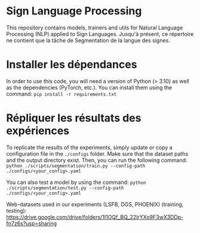 # Sign Language Processing
This repository contains models, trainers and utils for Natural Language Processing (NLP) applied to Sign Languages.
Jusqu'à présent, ce répertoire ne contient que la tâche de Segmentation de la langue des signes.

# Installer les dépendances

In order to use this code, you will need a version of Python (> 3.10) as well as the dependencies (PyTorch, etc.).
You can install them using the command: `pip install -r requirements.txt`

# Répliquer les résultats des expériences

To replicate the results of the experiments, simply update or copy a configuration file in the `./configs` folder.
Make sure that the dataset paths and the output directory exist.
Then, you can run the following command: `python ./scripts/segmentation/train.py --config-path ./configs/<your_config>.yaml`

You can also test a model by using the command:  `python ./scripts/segmentation/test.py --config-path ./configs/<your_config>.yaml`

Web-datasets used in our experiments (LSFB, DGS, PHOENIX) (training, testing): https://drive.google.com/drive/folders/1I1OQf_BQ_22IrYXo9F3wX3DDp-fn7z6s?usp=sharing


